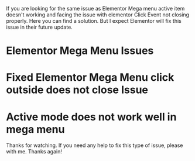 If you are looking for the same issue as Elementor Mega menu active item doesn't working and facing the issue with elementor Click Event not closing properly. Here you can find a solution. But I expect Elementor will fix this issue in their future update.
# Elementor Mega Menu Issues
# Fixed Elementor Mega Menu click outside does not close Issue
# Active mode does not work well in mega menu

Thanks for watching. If you need any help to fix this type of issue, please with me. Thanks again!
